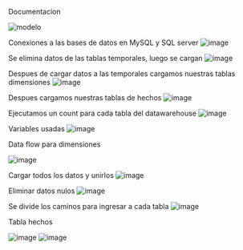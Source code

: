 Documentacion


![modelo](https://github.com/user-attachments/assets/f94ab13a-f8aa-48fb-9120-fd667b561e65)

Conexiones a las bases de datos en MySQL y SQL server
![image](https://github.com/user-attachments/assets/c9ca0378-d8cb-4570-ad60-207fc0ce6497)


Se elimina datos de las tablas temporales, luego se cargan
![image](https://github.com/user-attachments/assets/3c232fd4-6fa5-421a-9794-2913f00ebb70)

Despues de cargar datos a las temporales cargamos nuestras tablas dimensiones
![image](https://github.com/user-attachments/assets/18d10c29-3505-40a0-a15a-3c83e2e12891)

Despues cargamos nuestras tablas de hechos
![image](https://github.com/user-attachments/assets/1fcf9e6b-9ac4-46d1-bf41-9f037505d1b2)

Ejecutamos un count para cada tabla del datawarehouse
![image](https://github.com/user-attachments/assets/ae222178-5e9a-4466-92c5-af075d80693c)

Variables usadas
![image](https://github.com/user-attachments/assets/69c17a61-06bb-435b-91df-b90587f00a9e)

Data flow para dimensiones

![image](https://github.com/user-attachments/assets/ac1b6813-116f-41be-8c07-f4f42d1e8f49)

Cargar todos los datos y unirlos
![image](https://github.com/user-attachments/assets/894a2857-88aa-4060-a732-82097a64a571)

Eliminar datos nulos
![image](https://github.com/user-attachments/assets/280ee5a3-66dd-4adb-b02a-9e011371fa2d)

Se divide los caminos para ingresar a cada tabla
![image](https://github.com/user-attachments/assets/8c573aa9-1bb4-4be7-a2d7-b008bdcfe361)

Tabla hechos

![image](https://github.com/user-attachments/assets/b2c63f83-470f-4a6e-bd6d-07922ee093b8)
![image](https://github.com/user-attachments/assets/5f26695e-75cc-40bb-a450-e54c899fa5fd)


